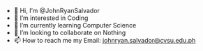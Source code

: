 - 👋 Hi, I’m @JohnRyanSalvador
- 👀 I’m interested in Coding
- 🌱 I’m currently learning Computer Science
- 💞️ I’m looking to collaborate on Nothing
- 📫 How to reach me my Email: johnryan.salvador@cvsu.edu.ph

<!---
JohnRyanSalvador/JohnRyanSalvador is a ✨ special ✨ repository because its `README.md` (this file) appears on your GitHub profile.
You can click the Preview link to take a look at your changes.
--->
